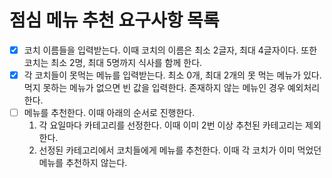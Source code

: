 # 점심 메뉴 추천 요구사항 목록

- [x] 코치 이름들을 입력받는다. 이때 코치의 이름은 최소 2글자, 최대 4글자이다. 또한 코치는 최소 2명, 최대 5명까지 식사를 함께 한다.
- [x] 각 코치들이 못먹는 메뉴를 입력받는다. 최소 0개, 최대 2개의 못 먹는 메뉴가 있다. 먹지 못하는 메뉴가 없으면 빈 값을 입력한다. 
      존재하지 않는 메뉴인 경우 예외처리한다.
- [ ] 메뉴를 추천한다. 이때 아래의 순서로 진행한다.
  1. 각 요일마다 카테고리를 선정한다. 이때 이미 2번 이상 추천된 카테고리는 제외한다.
  2. 선정된 카테고리에서 코치들에게 메뉴를 추천한다. 이때 각 코치가 이미 먹었던 메뉴를 추천하지 않는다.

